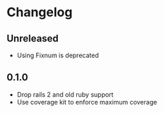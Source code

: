 # Changelog

## Unreleased

* Using Fixnum is deprecated

## 0.1.0

* Drop rails 2 and old ruby support
* Use coverage kit to enforce maximum coverage
